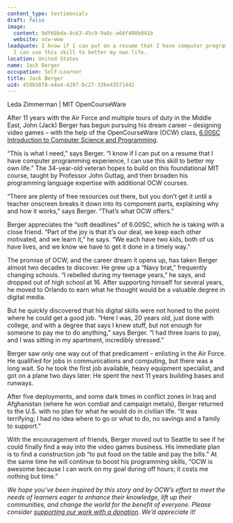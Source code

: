 ```yaml
---
content_type: testimonials
draft: false
image:
  content: 9df68bda-8c63-45c9-9a8c-a66f400b941b
  website: ocw-www
leadquote: I know if I can put on a resume that I have computer programming experience,
  I can use this skill to better my own life.
location: United States
name: Jack Berger
occupation: Self-Learner
title: Jack Berger
uid: 459b58f8-e4a4-4297-bc27-33be435714d2
---
```

Leda Zimmerman | MIT OpenCourseWare

After 11 years with the Air Force and multiple tours of duty in the Middle East, John (Jack) Berger has begun pursuing his dream career – designing video games – with the help of the OpenCourseWare (OCW) class, [6.00SC Introduction to Computer Science and Programming](/courses/6-00sc-introduction-to-computer-science-and-programming-spring-2011/).

“This is what I need,” says Berger. “I know if I can put on a resume that I have computer programming experience, I can use this skill to better my own life.” The 34-year-old veteran hopes to build on this foundational MIT course, taught by Professor John Guttag, and then broaden his programming language expertise with additional OCW courses.

“There are plenty of free resources out there, but you don’t get it until a teacher onscreen breaks it down into its component parts, explaining why and how it works,” says Berger. “That’s what OCW offers.”

Berger appreciates the “soft deadlines” of 6.00SC, which he is taking with a close friend. “Part of the joy is that it’s our deal, we keep each other motivated, and we learn it,” he says. “We each have two kids, both of us have lives, and we know we have to get it done in a timely way.”

The promise of OCW, and the career dream it opens up, has taken Berger almost two decades to discover. He grew up a “Navy brat,” frequently changing schools. “I rebelled during my teenage years,” he says, and dropped out of high school at 16. After supporting himself for several years, he moved to Orlando to earn what he thought would be a valuable degree in digital media.

But he quickly discovered that his digital skills were not honed to the point where he could get a good job. “Here I was, 20 years old, just done with college, and with a degree that says I knew stuff, but not enough for someone to pay me to do anything,” says Berger. “I had three loans to pay, and I was sitting in my apartment, incredibly stressed.”

Berger saw only one way out of that predicament – enlisting in the Air Force. He qualified for jobs in communications and computing, but there was a long wait. So he took the first job available, heavy equipment specialist, and got on a plane two days later. He spent the next 11 years building bases and runways.

After five deployments, and some dark times in conflict zones in Iraq and Afghanistan (where he won combat and campaign metals), Berger returned to the U.S. with no plan for what he would do in civilian life. “It was terrifying; I had no idea where to go or what to do, no savings and a family to support.”

With the encouragement of friends, Berger moved out to Seattle to see if he could finally find a way into the video games business. His immediate plan is to find a construction job “to put food on the table and pay the bills.” At the same time he will continue to boost his programming skills, “OCW is awesome because I can work on my goal during off hours; it costs me nothing but time.”

  
  
*We hope you’ve been inspired by this story and by OCW’s effort to meet the needs of learners eager to enhance their knowledge, lift up their communities, and change the world for the benefit of everyone. Please consider* [*supporting our work with a donation*](https://giving.mit.edu/give/to/ocw/?utm_source=site&utm_medium=ocwstories&utm_campaign=donate&utm_content=berger)*. We’d appreciate it!*